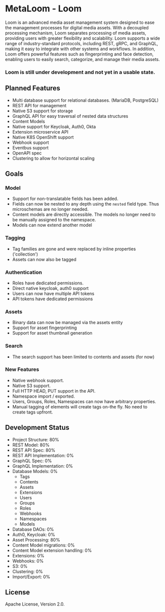 # MetaLoom - Loom

Loom is an advanced media asset management system designed to ease the management processes for digital media assets. With a decoupled processing mechanism, Loom separates processing of media assets, providing users with greater flexibility and scalability. Loom supports a wide range of industry-standard protocols, including REST, gRPC, and GraphQL, making it easy to integrate with other systems and workflows. In addition, Loom offers powerful features such as fingerprinting and face detection, enabling users to easily search, categorize, and manage their media assets.

### **Loom is still under development and not yet in a usable state.**

## Planned Features

* Multi database support for relational databases. (MariaDB, PostgreSQL)
* REST API for management
* Native S3 support for storage
* GraphQL API for easy traversal of nested data structures
* Content Models
* Native support for Keycloak, Auth0, Okta
* Extension microservice API
* Native K8S OpenShift support
* Webhook support
* Eventbus support
* OpenAPI spec
* Clustering to allow for horizontal scaling

## Goals

### Model

- Support for non-translatable fields has been added.
- Fields can now be nested to any depth using the `nested` field type. Thus microschemas are no longer needed.
- Content models are directly accessible. The models no longer need to be manually assigned to the namespace.
- Models can now extend another model

### Tagging

- Tag families are gone and were replaced by inline properties ('collection')
- Assets can now also be tagged

### Authentication

- Roles have dedicated permissions.
- Direct native keycloak, auth0 support
- Users can now have multiple API tokens
- API tokens have dedicated permissions

### Assets

- Binary data can now be managed via the assets entity
- Support for asset fingerprinting
- Support for asset thumbnail generation

### Search 

- The search support has been limited to contents and assets (for now)

### New Features

- Native webhook support.
- Native S3 support.
- Full HTTP HEAD, PUT support in the API.
- Namespace import / exported.
- Users, Groups, Roles, Namespaces can now have arbitrary properties.
- Manual tagging of elements will create tags on-the fly. No need to create tags upfront.

## Development Status

* Project Structure: 80%
* REST Model: 80%
* REST API Spec: 80%
* REST API Implementation: 0%
* GraphQL Spec: 0%
* GraphQL Implementation: 0%
* Database Models: 0%
  * Tags
  * Contents
  * Assets
  * Extensions
  * Users
  * Groups
  * Roles
  * Webhooks
  * Namespaces
  * Models
* Database DAOs: 0%
* Auth0, Keycloak: 0%
* Asset Processing: 80%
* Content Model migrations: 0%
* Content Model extension handling: 0%
* Extensions: 0%
* Webhooks: 0%
* S3: 0%
* Clustering: 0%
* Import/Export: 0%

## License

Apache License, Version 2.0.
